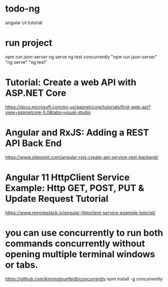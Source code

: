 # todo-ng
angular cli tutorial

# run project
npm run json-server
ng serve
ng test
concurrently "npm run json-server" "ng serve" "ng test"

# Tutorial: Create a web API with ASP.NET Core
https://docs.microsoft.com/en-us/aspnet/core/tutorials/first-web-api?view=aspnetcore-5.0&tabs=visual-studio

# Angular and RxJS: Adding a REST API Back End
https://www.sitepoint.com/angular-rxjs-create-api-service-rest-backend/

# Angular 11 HttpClient Service Example: Http GET, POST, PUT & Update Request Tutorial
https://www.remotestack.io/angular-httpclient-service-example-tutorial/

# you can use concurrently to run both commands concurrently without opening multiple terminal windows or tabs.
https://github.com/kimmobrunfeldt/concurrently
npm install -g concurrently